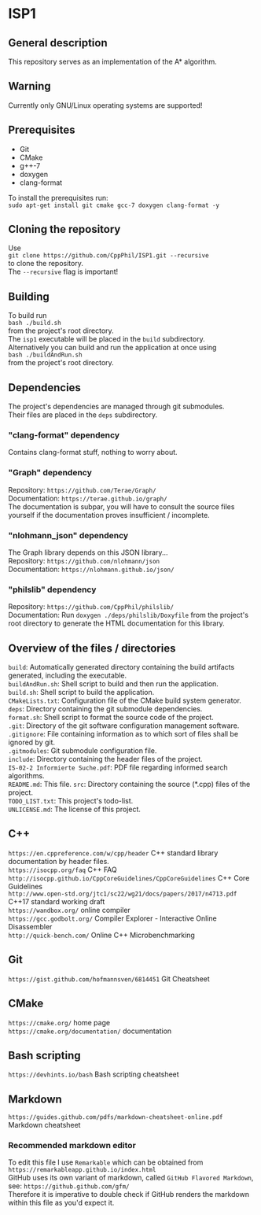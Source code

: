 # ISP1
## General description
This repository serves as an implementation of the A* algorithm.  

## Warning
Currently only GNU/Linux operating systems are supported!  

## Prerequisites
* Git
* CMake
* g++-7
* doxygen
* clang-format

To install the prerequisites run:  
`sudo apt-get install git cmake gcc-7 doxygen clang-format -y`  

## Cloning the repository
Use  
`git clone https://github.com/CppPhil/ISP1.git --recursive`  
to clone the repository.  
The `--recursive` flag is important!  


## Building
To build run  
`bash ./build.sh`  
from the project's root directory.  
The `isp1` executable will be placed in the `build` subdirectory.  
Alternatively you can build and run the application at once using  
`bash ./buildAndRun.sh`  
from the project's root directory.  

## Dependencies
The project's dependencies are managed through git submodules.  
Their files are placed in the `deps` subdirectory.  

### "clang-format" dependency
Contains clang-format stuff, nothing to worry about.  

### "Graph" dependency
Repository: `https://github.com/Terae/Graph/`  
Documentation: `https://terae.github.io/graph/`  
The documentation is subpar, you will have to consult the source files yourself if the documentation proves insufficient / incomplete.  

### "nlohmann_json" dependency
The Graph library depends on this JSON library...  
Repository: `https://github.com/nlohmann/json`  
Documentation: `https://nlohmann.github.io/json/`  

### "philslib" dependency
Repository: `https://github.com/CppPhil/philslib/`  
Documentation: Run `doxygen ./deps/philslib/Doxyfile` from the project's root directory to generate the HTML documentation for this library.  

## Overview of the files / directories
`build`: Automatically generated directory containing the build artifacts generated, including the executable.  
`buildAndRun.sh`: Shell script to build and then run the application.  
`build.sh`: Shell script to build the application.  
`CMakeLists.txt`: Configuration file of the CMake build system generator.  
`deps`: Directory containing the git submodule dependencies.  
`format.sh`: Shell script to format the source code of the project.  
`.git`: Directory of the git software configuration management software.  
`.gitignore`: File containing information as to which sort of files shall be ignored by git.  
`.gitmodules`: Git submodule configuration file.  
`include`: Directory containing the header files of the project.  
`IS-02-2 Informierte Suche.pdf`: PDF file regarding informed search algorithms.  
`README.md`: This file.
`src`: Directory containing the source (*.cpp) files of the project.  
`TODO_LIST.txt`: This project's todo-list.  
`UNLICENSE.md`: The license of this project.  

##  C++
`https://en.cppreference.com/w/cpp/header` C++ standard library documentation by header files.  
`https://isocpp.org/faq` C++ FAQ  
`http://isocpp.github.io/CppCoreGuidelines/CppCoreGuidelines` C++ Core Guidelines  
`http://www.open-std.org/jtc1/sc22/wg21/docs/papers/2017/n4713.pdf` C++17 standard working draft  
`https://wandbox.org/` online compiler  
`https://gcc.godbolt.org/` Compiler Explorer - Interactive Online Disassembler  
`http://quick-bench.com/` Online C++ Microbenchmarking  

## Git
`https://gist.github.com/hofmannsven/6814451` Git Cheatsheet  

## CMake
`https://cmake.org/` home page  
`https://cmake.org/documentation/` documentation  

## Bash scripting
`https://devhints.io/bash` Bash scripting cheatsheet  

## Markdown
`https://guides.github.com/pdfs/markdown-cheatsheet-online.pdf` Markdown cheatsheet  

### Recommended markdown editor
To edit this file I use `Remarkable` which can be obtained from `https://remarkableapp.github.io/index.html`  
GitHub uses its own variant of markdown, called `GitHub Flavored Markdown`, see: `https://github.github.com/gfm/`  
Therefore it is imperative to double check if GitHub renders the markdown within this file as you'd expect it.  
